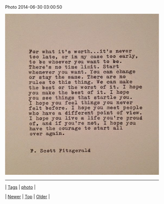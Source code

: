 <!--
title: Photo 2014-06-30 03
date: 2020-06-28T15:27:00.339Z
tags: photo
-->


Photo 2014-06-30 03:00:50

![](90314257233-0.jpg)

<!--BOTTOM-POST-NAVIGATION-->
---

| [Tags](tags.md) | [photo](tag-photo.md) |

| [Newer](90310320954.md) | [Top](index.md) | [Older](90333459882.md) |